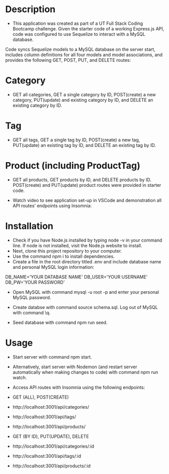 # Description
* This application was created as part of a UT Full Stack Coding Bootcamp challenge. Given the starter code of a working Express.js API, code was configured to use Sequelize to interact with a MySQL database.

Code syncs Sequelize models to a MySQL database on the server start, includes column definitions for all four models and model associations, and provides the following GET, POST, PUT, and DELETE routes:

# Category
* GET all categories, GET a single category by ID, POST(create) a new category, PUT(update) and existing category by ID, and DELETE an existing category by ID.

# Tag

* GET all tags, GET a single tag by ID, POST(create) a new tag, PUT(update) an existing tag by ID, and DELETE an existing tag by ID.

# Product (including ProductTag)
* GET all products, GET products by ID, and DELETE products by ID. POST(create) and PUT(update) product routes were provided in starter code.

* Watch video to see application set-up in VSCode and demonstration all API routes' endpoints using Insomnia:


# Installation
* Check if you have Node.js installed by typing node -v in your command line. If node is not installed, visit the Node.js website to install.
* Next, clone this project repository to your computer.
* Use the command npm i to install dependencies.
* Create a file in the root directory titled .env and include database name and personal MySQL login information:

DB_NAME='YOUR DATABASE NAME'
DB_USER='YOUR USERNAME'
DB_PW='YOUR PASSWORD'

* Open MySQL with command mysql -u root -p and enter your personal MySQL password.

* Create databse with command source schema.sql. Log out of MySQL with command \q.

* Seed database with command npm run seed.

# Usage

* Start server with command npm start.

* Alternatively, start server with Nodemon (and restart server automatically when making changes to code) with command npm run watch.

* Access API routes with Insomnia using the following endpoints:

* GET (ALL), POST(CREATE)

* http://localhost:3001/api/categories/
* http://localhost:3001/api/tags/
* http://localhost:3001/api/products/

* GET (BY ID), PUT(UPDATE), DELETE

* http://localhost:3001/api/categories/:id
* http://localhost:3001/api/tags/:id
* http://localhost:3001/api/products/:id







